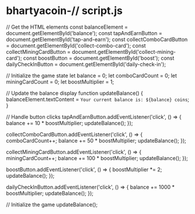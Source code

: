# bhartyacoin-// script.js

// Get the HTML elements
const balanceElement = document.getElementById('balance');
const tapAndEarnButton = document.getElementById('tap-and-earn');
const collectComboCardButton = document.getElementById('collect-combo-card');
const collectMiningCardButton = document.getElementById('collect-mining-card');
const boostButton = document.getElementById('boost');
const dailyCheckInButton = document.getElementById('daily-check-in');

// Initialize the game state
let balance = 0;
let comboCardCount = 0;
let miningCardCount = 0;
let boostMultiplier = 1;

// Update the balance display
function updateBalance() {
  balanceElement.textContent = `Your current balance is: ${balance} coins`;
}

// Handle button clicks
tapAndEarnButton.addEventListener('click', () => {
  balance += 10 * boostMultiplier;
  updateBalance();
});

collectComboCardButton.addEventListener('click', () => {
  comboCardCount++;
  balance += 50 * boostMultiplier;
  updateBalance();
});

collectMiningCardButton.addEventListener('click', () => {
  miningCardCount++;
  balance += 100 * boostMultiplier;
  updateBalance();
});

boostButton.addEventListener('click', () => {
  boostMultiplier *= 2;
  updateBalance();
});

dailyCheckInButton.addEventListener('click', () => {
  balance += 1000 * boostMultiplier;
  updateBalance();
});

// Initialize the game
updateBalance();

